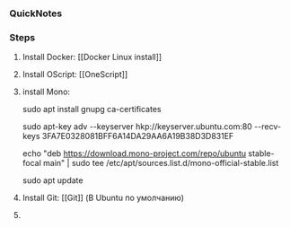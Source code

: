 ### QuickNotes


### Steps
1. Install Docker: [[Docker Linux install]]
2. Install OScript: [[OneScript]]
3. install Mono:
	
	sudo apt install gnupg ca-certificates

	sudo apt-key adv --keyserver hkp://keyserver.ubuntu.com:80 --recv-keys 3FA7E0328081BFF6A14DA29AA6A19B38D3D831EF

	echo "deb https://download.mono-project.com/repo/ubuntu stable-focal main" | sudo tee /etc/apt/sources.list.d/mono-official-stable.list

	sudo apt update
	
1. Install Git: [[Git]] (В Ubuntu по умолчанию)
2. 